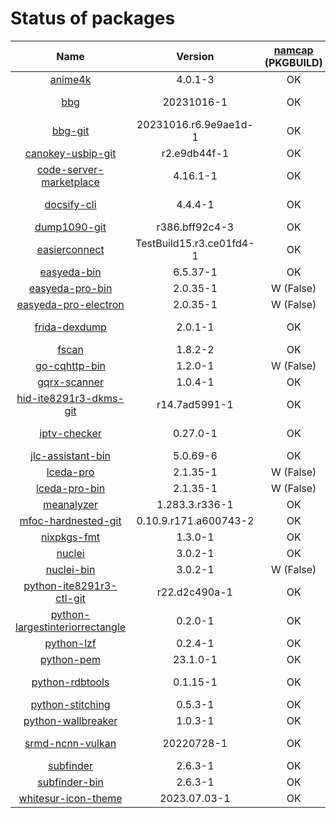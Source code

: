 # Status of packages

|               Name                |         Version          | [namcap] (PKGBUILD) | [namcap] (pkg) | [reproducible]? |
| :-------------------------------: | :----------------------: | :-----------------: | :------------: | :-------------: |
|             [anime4k]             |         4.0.1-3          |         OK          |       OK       |       Yes       |
|               [bbg]               |        20231016-1        |         OK          |   W (False)    |       Yes       |
|             [bbg-git]             |  20231016.r6.9e9ae1d-1   |         OK          |   W (False)    |       No        |
|        [canokey-usbip-git]        |       r2.e9db44f-1       |         OK          |     Broken     |     Broken      |
|     [code-server-marketplace]     |         4.16.1-1         |         OK          |   W (False)    |       Yes       |
|           [docsify-cli]           |         4.4.4-1          |         OK          |   W (False)    |       Yes       |
|          [dump1090-git]           |      r386.bff92c4-3      |         OK          |      E, W      |       Yes       |
|          [easierconnect]          | TestBuild15.r3.ce01fd4-1 |         OK          |     Broken     |     Broken      |
|           [easyeda-bin]           |         6.5.37-1         |         OK          |      E, W      |       Yes       |
|         [easyeda-pro-bin]         |         2.0.35-1         |      W (False)      |      E, W      |       Yes       |
|      [easyeda-pro-electron]       |         2.0.35-1         |      W (False)      |       W        |       Yes       |
|          [frida-dexdump]          |         2.0.1-1          |         OK          |   W (False)    |                 |
|              [fscan]              |         1.8.2-2          |         OK          |       OK       |       No        |
|          [go-cqhttp-bin]          |         1.2.0-1          |      W (False)      |       W        |       No        |
|          [gqrx-scanner]           |         1.0.4-1          |         OK          |       OK       |       Yes       |
|     [hid-ite8291r3-dkms-git]      |      r14.7ad5991-1       |         OK          |   W (False)    |       Yes       |
|          [iptv-checker]           |         0.27.0-1         |         OK          |   W (False)    |       Yes       |
|        [jlc-assistant-bin]        |         5.0.69-6         |         OK          |      E, W      |       Yes       |
|            [lceda-pro]            |         2.1.35-1         |      W (False)      |      E, W      |       Yes       |
|          [lceda-pro-bin]          |         2.1.35-1         |      W (False)      |      E, W      |       Yes       |
|           [meanalyzer]            |      1.283.3.r336-1      |         OK          |       OK       |                 |
|       [mfoc-hardnested-git]       |  0.10.9.r171.a600743-2   |         OK          |       OK       |       Yes       |
|           [nixpkgs-fmt]           |         1.3.0-1          |         OK          |       OK       |       Yes       |
|             [nuclei]              |         3.0.2-1          |         OK          |       OK       |       No        |
|           [nuclei-bin]            |         3.0.2-1          |      W (False)      |       W        |       Yes       |
|    [python-ite8291r3-ctl-git]     |      r22.d2c490a-1       |         OK          |   W (False)    |       Yes       |
| [python-largestinteriorrectangle] |         0.2.0-1          |         OK          |       OK       |       Yes       |
|           [python-lzf]            |         0.2.4-1          |         OK          |       OK       |       Yes       |
|           [python-pem]            |         23.1.0-1         |         OK          |       OK       |       Yes       |
|         [python-rdbtools]         |         0.1.15-1         |         OK          |   W (False)    |       Yes       |
|        [python-stitching]         |         0.5.3-1          |         OK          |       OK       |                 |
|       [python-wallbreaker]        |         1.0.3-1          |         OK          |       OK       |                 |
|        [srmd-ncnn-vulkan]         |        20220728-1        |         OK          |   W (False)    |       Yes       |
|            [subfinder]            |         2.6.3-1          |         OK          |       OK       |       No        |
|          [subfinder-bin]          |         2.6.3-1          |         OK          |       W        |       Yes       |
|       [whitesur-icon-theme]       |       2023.07.03-1       |         OK          |       E        |       Yes       |

[namcap]: https://wiki.archlinux.org/title/Namcap
[reproducible]: https://wiki.archlinux.org/title/Reproducible_builds
[anime4k]: https://aur.archlinux.org/packages/anime4k
[bbg]: https://aur.archlinux.org/packages/bbg
[bbg-git]: https://aur.archlinux.org/packages/bbg-git
[canokey-usbip-git]: https://aur.archlinux.org/packages/canokey-usbip-git
[code-server-marketplace]: https://aur.archlinux.org/packages/code-server-marketplace
[docsify-cli]: https://aur.archlinux.org/packages/docsify-cli
[dump1090-git]: https://aur.archlinux.org/packages/dump1090-git
[easierconnect]: https://aur.archlinux.org/packages/easierconnect
[easyeda-bin]: https://aur.archlinux.org/packages/easyeda-bin
[easyeda-pro-bin]: https://aur.archlinux.org/packages/easyeda-pro-bin
[easyeda-pro-electron]: https://aur.archlinux.org/packages/easyeda-pro-electron
[frida-dexdump]: https://aur.archlinux.org/packages/frida-dexdump
[fscan]: https://aur.archlinux.org/packages/fscan
[go-cqhttp-bin]: https://aur.archlinux.org/packages/go-cqhttp-bin
[gqrx-scanner]: https://aur.archlinux.org/packages/gqrx-scanner
[hid-ite8291r3-dkms-git]: https://aur.archlinux.org/packages/hid-ite8291r3-dkms-git
[iptv-checker]: https://aur.archlinux.org/packages/iptv-checker
[jlc-assistant-bin]: https://aur.archlinux.org/packages/jlc-assistant-bin
[lceda-pro]: https://aur.archlinux.org/packages/lceda-pro
[lceda-pro-bin]: https://aur.archlinux.org/packages/lceda-pro-bin
[meanalyzer]: https://aur.archlinux.org/packages/meanalyzer
[mfoc-hardnested-git]: https://aur.archlinux.org/packages/mfoc-hardnested-git
[nixpkgs-fmt]: https://aur.archlinux.org/packages/nixpkgs-fmt
[nuclei]: https://aur.archlinux.org/packages/nuclei
[nuclei-bin]: https://aur.archlinux.org/packages/nuclei-bin
[python-ite8291r3-ctl-git]: https://aur.archlinux.org/packages/python-ite8291r3-ctl-git
[python-largestinteriorrectangle]: https://aur.archlinux.org/packages/python-largestinteriorrectangle
[python-lzf]: https://aur.archlinux.org/packages/python-lzf
[python-pem]: https://aur.archlinux.org/packages/python-pem
[python-rdbtools]: https://aur.archlinux.org/packages/python-rdbtools
[python-stitching]: https://aur.archlinux.org/packages/python-stitching
[python-wallbreaker]: https://aur.archlinux.org/packages/python-wallbreaker
[srmd-ncnn-vulkan]: https://aur.archlinux.org/packages/srmd-ncnn-vulkan
[subfinder]: https://aur.archlinux.org/packages/subfinder
[subfinder-bin]: https://aur.archlinux.org/packages/subfinder-bin
[whitesur-icon-theme]: https://aur.archlinux.org/packages/whitesur-icon-theme
